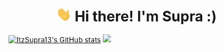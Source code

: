 <div align="center">
<h1><img src="https://github.com/ABSphreak/ABSphreak/blob/master/gifs/Hi.gif" width="30"> Hi there! I'm Supra :) </h1>
</div>


[![ItzSupra13's GitHub stats](https://github-readme-stats.vercel.app/api?username=ItzSupra13&show_icons=true&theme=midnight-purple&bg_color=00000000&hide_border=true)](https://github.com/anuraghazra/github-readme-stats)
![](https://nirzak-streak-stats.vercel.app/?user=ItzSupra13&theme=midnight-purple&hide_border=true&background=00000000&card_width=350&card_height=100&hide_longest_streak=true)



<!-- Proudly created with GPRM ( https://gprm.itsvg.in ) -->
<!--
**ItzSupra13/ItzSupra13** is a ✨ _special_ ✨ repository because its `README.md` (this file) appears on your GitHub profile.

Here are some ideas to get you started:

- 🔭 I’m currently working on ...
- 🌱 I’m currently learning ...
- 👯 I’m looking to collaborate on ...
- 🤔 I’m looking for help with ...
- 💬 Ask me about ...
- 📫 How to reach me: ...
- 😄 Pronouns: ...
- ⚡ Fun fact: ...
-->

